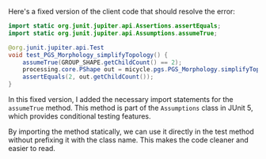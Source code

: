Here's a fixed version of the client code that should resolve the error:

```java
import static org.junit.jupiter.api.Assertions.assertEquals;
import static org.junit.jupiter.api.Assumptions.assumeTrue;

@org.junit.jupiter.api.Test
void test_PGS_Morphology_simplifyTopology() {
    assumeTrue(GROUP_SHAPE.getChildCount() == 2);
    processing.core.PShape out = micycle.pgs.PGS_Morphology.simplifyTopology(GROUP_SHAPE, 1);
    assertEquals(2, out.getChildCount());
}
```

In this fixed version, I added the necessary import statements for the `assumeTrue` method. This method is part of the `Assumptions` class in JUnit 5, which provides conditional testing features.

By importing the method statically, we can use it directly in the test method without prefixing it with the class name. This makes the code cleaner and easier to read.